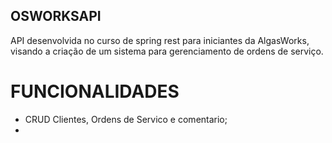 ## OSWORKSAPI
API desenvolvida no curso de spring rest para iniciantes da AlgasWorks, visando a criação de um sistema para gerenciamento de ordens de serviço.

# FUNCIONALIDADES
- CRUD Clientes, Ordens de Servico e comentario;
- 
 
